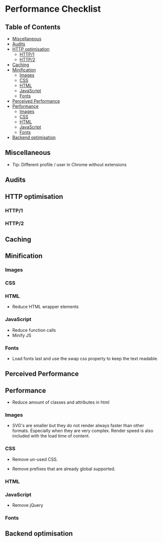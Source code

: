 # Performance Checklist

## Table of Contents

-   [Miscellaneous](#miscellaneous)
-   [Audits](#audits)
-   [HTTP optimisation](#http-optimisation)
    -   [HTTP/1](#http1)
    -   [HTTP/2](#http2)
-   [Caching](#caching)
-   [Minification](#minification)
    -   [Images](#images)
    -   [CSS](#css)
    -   [HTML](#html)
    -   [JavaScript](#javascript)
    -   [Fonts](#fonts)
-   [Perceived Performance](#perceived-performance)
-   [Performance](#performance)
    -   [Images](#images-1)
    -   [CSS](#css-1)
    -   [HTML](#html-1)
    -   [JavaScript](#javascript-1)
    -   [Fonts](#fonts-1)
-   [Backend optimisation](#backend-optimisation)

## Miscellaneous

-   Tip: Different profile / user in Chrome without extensions

## Audits

## HTTP optimisation

### HTTP/1

### HTTP/2

## Caching

## Minification

### Images

### CSS

### HTML

*   Reduce HTML wrapper elements

### JavaScript

*   Reduce function calls
*   Minify JS

### Fonts

*   Load fonts last and use the swap css property to keep the text readable.

## Perceived Performance

## Performance

*   Reduce amount of classes and attributes in html

### Images

*   SVG's are smaller but they do not render always faster than other formats. Especially when they are very complex. Render speed is also included with the load time of content.

### CSS
*   Remove un-used CSS.

*   Remove prefixes that are already global supported.

### HTML

### JavaScript

*   Remove jQuery

### Fonts

## Backend optimisation
